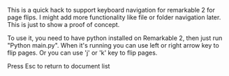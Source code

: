 This is a quick hack to support keyboard navigation for remarkable 2 for page flips. I might add more functionality like file or folder navigation later. This is just to show a proof of concept.

To use it, you need to have python installed on Remarkable 2, then just run "Python main.py". When it's running you can use left or right arrow key to flip pages. Or you can use 'j' or 'k' key to flip pages.

Press Esc to return to document list

